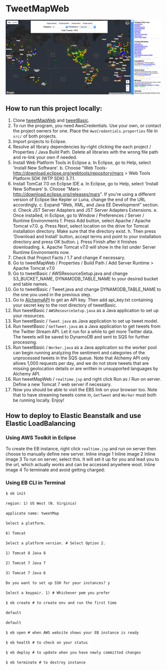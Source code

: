 # TweetMapWeb

![screenshot](screenshot.png)

## How to run this project locally:
1. Clone [tweetMapWeb](https://github.com/MengyuWu/tweetMapWeb) and [tweetBasic](https://github.com/MengyuWu/tweetBasic).
2. To run the program, you need AwsCredentials. Use your own, or contact the project owners for one. Place the `AwsCredentials.properties` file in `src/` of both projects.
3. Import projects to Eclipse.
4. Resolve all library dependencies by-right clicking the each project / Properties / Java Build Path. Delete all libraries with the wrong file path and re-link your own if needed.
4. Install Web Platform Tools in Eclipse
  a. In Eclipse, go to Help, select 'Install New Software'.
  b. Choose "Web Tools- http://download.eclipse.org/webtools/repository/mars > Web Tools Platform SDK (WTP SDK) 3.7.1.
5. Install TomCat 7.0 on Eclipse IDE
  a. In Eclipse, go to Help, select 'Install New Software'
  b. Choose "Mars- http://download.eclipse.org/releases/mars". If you're using a different version of Eclipse like Kepler or Luna, change the end of the URL accordingly.
  c. Expand “Web, XML, and Java EE Development” section.
  d. Check JST Server Adapters and JST Server Adapters Extensions.
  e. Once installed, in Eclipse, go to Window / Preferences / Server / Runtime Environments
  f. Press Add button, select Apache / Apache Tomcat v7.0.
  g. Press Next, select location on the drive for Tomcat installation directory. Make sure that the directory exist.
  h. Then press 'Download and Install' button, accept terms and point to your installation directory and press OK button.
  j. Press Finish after it finishes downloading.
  k. Apache Tomcat v7.0 will show in the list under Server Runtime Environments now.
6. Check that Project Facts / 1.7 and change if necessary.
7. Go to tweetMapWeb / Properties / Build Path / Add Server Runtime > Apache Tomcat v7.0
8. Go to tweetBasic / AWSResourceSetup.java and change S3_BUCKET_NAME, DYNAMODB_TABLE_NAME to your desired bucket and table names.
9. Go to tweetBasic / Tweet.java and change DYNAMODB_TABLE_NAME to the one you used in the previous step.
10. Go to [AlchemyAPI](http://www.alchemyapi.com/api/register.html) to get an API key. Then add api_key.txt containing your secret key to the root directory of tweetBasic.
10. Run tweetBasic / `AWSResourceSetup.java` as a Java application to set up your resources.
11. Run tweetBasic / `Tweet.java` as Java application to set up tweet model.
12. Run tweetBasic / `GetTweet.java` as a Java application to get tweets from the Twitter Stream API. Let it run for a while to get more Twitter data. The tweets will be saved to DynamoDB and sent to SQS for further processing.
13. Run tweetBasic / `Worker.java` as a Java application so the worker pool can begin running analyzing the sentiment and categories of the unprocessed tweets in the SQS queue. Note that Alchemy API only allows 1,000 requests per day, and we do not store tweets that are missing geolocation details or are written in unsupported languages by Alchemy API.
13. Run tweetMapWeb / `realtime.jsp` and right click Run as / Run on server. Define a new Tomcat 7 web server if necessary.
14. Now you should be able to visit the EBS link on your browser too. Note that to have streaming tweets come in, `GetTweet` and `Worker` must both be running locally. Enjoy!

## How to deploy to Elastic Beanstalk and use Elastic LoadBalancing
### Using AWS Toolkit in Eclipse
To create the EB instance, right click `realtime.jsp` and run on server then choose to manually define new server.
Inline image 1
Inline image 2
Inline image 3
To run on server, select this. It will set it up for you and lead you to the url, which actually works and can be accessed anywhere woot.
Inline image 4
To terminate and avoid getting charged:
### Using EB CLI in Terminal
```
$ eb init

region: 1) US West (N. Virginia)

applicate name: tweetMap

Select a platform.

6) Tomcat

Select a platform version. # Select Option 2.

1) Tomcat 8 Java 8

2) Tomcat 7 Java 7

3) Tomcat 7 Java 6

Do you want to set up SSH for your instances? y

Select a keypair. 1) # Whichever pem you prefer

$ eb create # to create env and run the first time

default

default

$ eb open # when AWS website shows your EB instance is ready

$ eb health # to check on your status

$ eb deploy # to update when you have newly committed changes

$ eb terminate # to destroy instance
```

